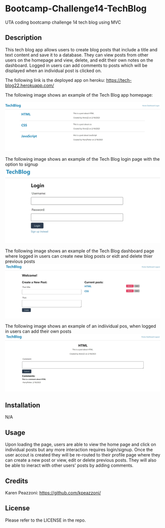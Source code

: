 # Bootcamp-Challenge14-TechBlog
UTA coding bootcamp challenge 14 tech blog using MVC


## Description

This tech blog app allows users to create blog posts that include a title and text content and save it to a database. They can view posts from other users on the homepage and view, delete, and edit their own notes on the dashboard. Logged in users can add comments to posts which will be displayed when an individual post is clicked on. 

The following link is the deployed app on heroku:
https://tech-blog22.herokuapp.com/

The following image shows an example of the Tech Blog app homepage:

![](./images/image1.jpg)

The following image shows an example of the Tech Blog login page with the option to signup
![](./images/image2.jpg)

The following image shows an example of the Tech Blog dashboard page where logged in users can create new blog posts or eidt and delete thier previous posts
![](./images/image3.jpg)

The following image shows an example of an indiividual pos, when logged in users can add their own posts
![](./images/image4.jpg)

## Installation

N/A

## Usage

Upon loading the page, users are able to view the home page and click on individual posts but any more interaction requires login/signup. 
Once the user accout is created they will be re-routed to their profile page where they can create a new post or view, edit or delete previous posts.
They will also be able to ineract with other users' posts by adding comments. 

## Credits

Karen Peazzoni: https://github.com/kpeazzoni/


## License

Please refer to the LICENSE in the repo.